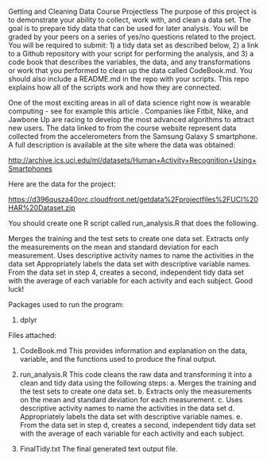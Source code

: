 Getting and Cleaning Data Course Projectless 
The purpose of this project is to demonstrate your ability to collect, work with, and clean a data set. The goal is to prepare tidy data that can be used for later analysis. You will be graded by your peers on a series of yes/no questions related to the project. You will be required to submit: 1) a tidy data set as described below, 2) a link to a Github repository with your script for performing the analysis, and 3) a code book that describes the variables, the data, and any transformations or work that you performed to clean up the data called CodeBook.md. You should also include a README.md in the repo with your scripts. This repo explains how all of the scripts work and how they are connected.

One of the most exciting areas in all of data science right now is wearable computing - see for example this article . Companies like Fitbit, Nike, and Jawbone Up are racing to develop the most advanced algorithms to attract new users. The data linked to from the course website represent data collected from the accelerometers from the Samsung Galaxy S smartphone. A full description is available at the site where the data was obtained:

http://archive.ics.uci.edu/ml/datasets/Human+Activity+Recognition+Using+Smartphones

Here are the data for the project:

https://d396qusza40orc.cloudfront.net/getdata%2Fprojectfiles%2FUCI%20HAR%20Dataset.zip

You should create one R script called run_analysis.R that does the following.

Merges the training and the test sets to create one data set.
Extracts only the measurements on the mean and standard deviation for each measurement.
Uses descriptive activity names to name the activities in the data set
Appropriately labels the data set with descriptive variable names.
From the data set in step 4, creates a second, independent tidy data set with the average of each variable for each activity and each subject.
Good luck!

Packages used to run the program:
1. dplyr

Files attached:
1. CodeBook.md
	This provides information and explanation on the data, variable, and the functions used to produce the final output.

2. run_analysis.R
	This code cleans the raw data and transforming it into a clean and tidy data using the following steps:
a. Merges the training and the test sets to create one data set.
b. Extracts only the measurements on the mean and standard deviation for each measurement.
c. Uses descriptive activity names to name the activities in the data set
d. Appropriately labels the data set with descriptive variable names.
e. From the data set in step d, creates a second, independent tidy data set with the average of each variable for each activity and each subject.

3. FinalTidy.txt
	The final generated text output file.
